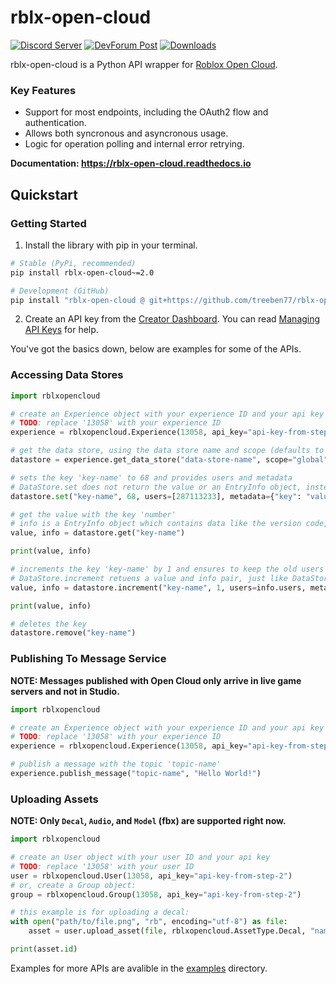 # rblx-open-cloud

[![Discord Server](https://img.shields.io/badge/dynamic/json?url=https%3A%2F%2Fdiscord.com%2Fapi%2Fv10%2Finvites%2F4CSc9E5uQy%3Fwith_counts%3Dtrue&query=%24.approximate_member_count&suffix=%20members&style=for-the-badge&logo=discord&logoColor=white&label=Discord%20Server&labelColor=%235865F2&color=%23353535)](https://discord.gg/4CSc9E5uQy)
[![DevForum Post](https://img.shields.io/badge/dynamic/json?url=https%3A%2F%2Fdevforum.roproxy.com%2Ft%2F1991959.json&query=%24.like_count&suffix=%20Likes&style=for-the-badge&logo=robloxstudio&logoColor=white&label=DevForum%20Post&labelColor=%23009fff&color=%23353535)](https://devforum.roblox.com/t/1991959)
[![Downloads](https://img.shields.io/pypi/dm/rblx-open-cloud?style=for-the-badge&logo=pypi&logoColor=white&label=PyPi%20Downloads&labelColor=%23006dad&color=%23353535)](https://pypi.org/project/rblx-open-cloud)

rblx-open-cloud is a Python API wrapper for [Roblox Open Cloud](https://create.roblox.com/docs/cloud/open-cloud).

### Key Features
- Support for most endpoints, including the OAuth2 flow and authentication.
- Allows both syncronous and asyncronous usage.
- Logic for operation polling and internal error retrying.

**Documentation: https://rblx-open-cloud.readthedocs.io**

## Quickstart

### Getting Started

1. Install the library with pip in your terminal.

```sh
# Stable (PyPi, recommended)
pip install rblx-open-cloud~=2.0

# Development (GitHub)
pip install "rblx-open-cloud @ git+https://github.com/treeben77/rblx-open-cloud@v2"
```

2. Create an API key from the [Creator Dashboard](https://create.roblox.com/credentials). You can read [Managing API Keys](https://create.roblox.com/docs/open-cloud/managing-api-keys) for help.

You've got the basics down, below are examples for some of the APIs.

### Accessing Data Stores

```py
import rblxopencloud

# create an Experience object with your experience ID and your api key
# TODO: replace '13058' with your experience ID
experience = rblxopencloud.Experience(13058, api_key="api-key-from-step-2")

# get the data store, using the data store name and scope (defaults to global)
datastore = experience.get_data_store("data-store-name", scope="global")

# sets the key 'key-name' to 68 and provides users and metadata
# DataStore.set does not return the value or an EntryInfo object, instead it returns a EntryVersion object.
datastore.set("key-name", 68, users=[287113233], metadata={"key": "value"})

# get the value with the key 'number'
# info is a EntryInfo object which contains data like the version code, metadata, userids and timestamps.
value, info = datastore.get("key-name")

print(value, info)

# increments the key 'key-name' by 1 and ensures to keep the old users and metadata
# DataStore.increment retuens a value and info pair, just like DataStore.get and unlike DataStore.set
value, info = datastore.increment("key-name", 1, users=info.users, metadata=info.metadata)

print(value, info)

# deletes the key
datastore.remove("key-name")
```

### Publishing To Message Service

**NOTE: Messages published with Open Cloud only arrive in live game servers and not in Studio.**

```py
import rblxopencloud

# create an Experience object with your experience ID and your api key
# TODO: replace '13058' with your experience ID
experience = rblxopencloud.Experience(13058, api_key="api-key-from-step-2")

# publish a message with the topic 'topic-name'
experience.publish_message("topic-name", "Hello World!")
```

### Uploading Assets

**NOTE: Only `Decal`, `Audio`, and `Model` (fbx) are supported right now.**

```py
import rblxopencloud

# create an User object with your user ID and your api key
# TODO: replace '13058' with your user ID
user = rblxopencloud.User(13058, api_key="api-key-from-step-2")
# or, create a Group object:
group = rblxopencloud.Group(13058, api_key="api-key-from-step-2")

# this example is for uploading a decal:
with open("path/to/file.png", "rb", encoding="utf-8") as file:
    asset = user.upload_asset(file, rblxopencloud.AssetType.Decal, "name", "description").wait()

print(asset.id)
```

Examples for more APIs are avalible in the [examples](/examples/) directory.
